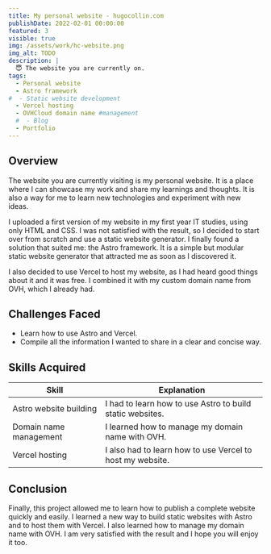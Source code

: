 ```yaml
---
title: My personal website - hugocollin.com
publishDate: 2022-02-01 00:00:00
featured: 3
visible: true
img: /assets/work/hc-website.png
img_alt: TODO
description: |
  😇 The website you are currently on.
tags:
  - Personal website
  - Astro framework
#  - Static website development
  - Vercel hosting
  - OVHCloud domain name #management
  #  - Blog
  - Portfolio
---
```


## Overview
The website you are currently visiting is my personal website. 
It is a place where I can showcase my work and share my learnings and thoughts.
It is also a way for me to learn new technologies and experiment with new ideas.

I uploaded a first version of my website in my first year IT studies, using only HTML and CSS. 
I was not satisfied with the result, so I decided to start over from scratch and use a static website generator.
I finally found a solution that suited me: the Astro framework. 
It is a simple but modular static website generator that attracted me as soon as I discovered it.

I also decided to use Vercel to host my website, as I had heard good things about it and it was free.
I combined it with my custom domain name from OVH, which I already had.

## Challenges Faced
- Learn how to use Astro and Vercel.
- Compile all the information I wanted to share in a clear and concise way.

## Skills Acquired
| Skill                  | Explanation                                                |
|------------------------|------------------------------------------------------------|
| Astro website building | I had to learn how to use Astro to build static websites.  |
| Domain name management | I learned how to manage my domain name with OVH.           |
| Vercel hosting        | I also had to learn how to use Vercel to host my website. |


## Conclusion
Finally, this project allowed me to learn how to publish a complete website quickly and easily.
I learned a new way to build static websites with Astro and to host them with Vercel.
I also learned how to manage my domain name with OVH.
I am very satisfied with the result and I hope you will enjoy it too.

